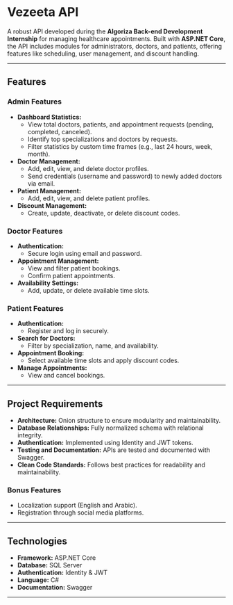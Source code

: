 # Vezeeta API  

A robust API developed during the **Algoriza Back-end Development Internship** for managing healthcare appointments. Built with **ASP.NET Core**, the API includes modules for administrators, doctors, and patients, offering features like scheduling, user management, and discount handling.  

---

## Features  

### Admin Features  
- **Dashboard Statistics:**  
  - View total doctors, patients, and appointment requests (pending, completed, canceled).  
  - Identify top specializations and doctors by requests.  
  - Filter statistics by custom time frames (e.g., last 24 hours, week, month).  
- **Doctor Management:**  
  - Add, edit, view, and delete doctor profiles.  
  - Send credentials (username and password) to newly added doctors via email.  
- **Patient Management:**  
  - Add, edit, view, and delete patient profiles.  
- **Discount Management:**  
  - Create, update, deactivate, or delete discount codes.  

### Doctor Features  
- **Authentication:**  
  - Secure login using email and password.  
- **Appointment Management:**  
  - View and filter patient bookings.  
  - Confirm patient appointments.  
- **Availability Settings:**  
  - Add, update, or delete available time slots.  

### Patient Features  
- **Authentication:**  
  - Register and log in securely.  
- **Search for Doctors:**  
  - Filter by specialization, name, and availability.  
- **Appointment Booking:**  
  - Select available time slots and apply discount codes.  
- **Manage Appointments:**  
  - View and cancel bookings.  

---

## Project Requirements  

- **Architecture:** Onion structure to ensure modularity and maintainability.  
- **Database Relationships:** Fully normalized schema with relational integrity.  
- **Authentication:** Implemented using Identity and JWT tokens.  
- **Testing and Documentation:** APIs are tested and documented with Swagger.  
- **Clean Code Standards:** Follows best practices for readability and maintainability.  

### Bonus Features  
- Localization support (English and Arabic).  
- Registration through social media platforms.  

---

## Technologies  

- **Framework:** ASP.NET Core  
- **Database:** SQL Server  
- **Authentication:** Identity & JWT  
- **Language:** C#  
- **Documentation:** Swagger  

---

